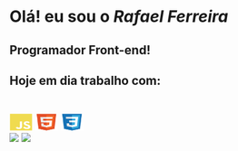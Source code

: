 <h1>Olá! eu sou o <i>Rafael Ferreira</i></h1>
<h2>Programador Front-end!<h2>

  <b>Hoje em dia trabalho com:</b>

<div style="display: inline_block"><br>
  <img align="center" alt="Rafael JS" height="30" width="40" src="https://raw.githubusercontent.com/devicons/devicon/master/icons/javascript/javascript-plain.svg">
  <img align="center" alt="Rafael HTML" height="30" width="40" src="https://raw.githubusercontent.com/devicons/devicon/master/icons/html5/html5-original.svg">
  <img align="center" alt="Rafael CSS" height="30" width="40" src="https://raw.githubusercontent.com/devicons/devicon/master/icons/css3/css3-original.svg">
</div>
 
<div> 
  <a href = "mailto:anjusrafael@gmail.com"><img src="https://img.shields.io/badge/-Gmail-%23333?style=for-the-badge&logo=gmail&logoColor=white" target="_blank"></a>
  <a href="https://www.linkedin.com/in/rafael-ferreira-de-lira-7b4304aa/" target="_blank"><img src="https://img.shields.io/badge/-LinkedIn-%230077B5?style=for-the-badge&logo=linkedin&logoColor=white" target="_blank"></a> 
  
</div>
